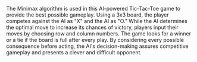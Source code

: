 The Minimax algorithm is used in this AI-powered Tic-Tac-Toe game to provide the best possible gameplay. Using a 3x3 board, the player competes against the AI as "X" and the AI as "O." While the AI determines the optimal move to increase its chances of victory, players input their moves by choosing row and column numbers. The game looks for a winner or a tie if the board is full after every play. By considering every possible consequence before acting, the AI's decision-making assures competitive gameplay and presents a clever and difficult opponent.
